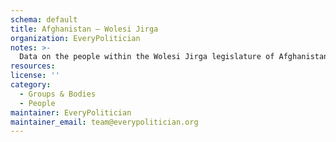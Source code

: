 ```yaml
---
schema: default
title: Afghanistan — Wolesi Jirga
organization: EveryPolitician
notes: >-
  Data on the people within the Wolesi Jirga legislature of Afghanistan.
resources:
license: ''
category:
  - Groups & Bodies
  - People
maintainer: EveryPolitician
maintainer_email: team@everypolitician.org
---
```

